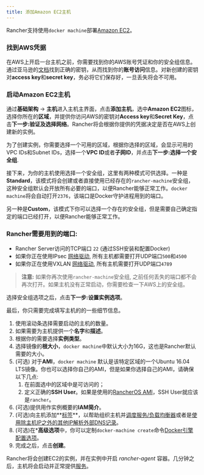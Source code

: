```yaml
---
title: 添加Amazon EC2主机
---
```


Rancher支持使用`docker machine`部署[Amazon EC2](http://aws.amazon.com/ec2/)。

### 找到AWS凭据

在AWS上开启一台主机之前，你需要找到你的AWS账号凭证和你的安全组信息。通过亚马逊的[文档](http://docs.aws.amazon.com/AWSSimpleQueueService/latest/SQSGettingStartedGuide/AWSCredentials.html)找到正确的密钥，从而找到你的**账号访问**信息。对新创建的密钥对**access key**和**secret key**，务必将它们保存好，一旦丢失将会不可用。

### 启动Amazon EC2主机

通过**基础架构** -> **主机**进入主机主界面，点击**添加主机**，选中**Amazon EC2**图标，选择你所在的**区域**，并提供你访问AWS的密钥对**Access key**和**Secret Key**，点击**下一步:验证及选择网络**。Rancher将会根据你提供的凭据决定是否在AWS上创建新的实例。

为了创建实例，你需要选择一个可用的区域，根据你选择的区域，会显示可用的VPC IDs和Subnet IDs，选择一个**VPC ID**或者**子网ID**，并点击**下一步:选择一个安全组**.

接下来，为你的主机使用选择一个安全组，这里有两种模式可供选择。一种是**Standard**，该模式将会创建或者直接使用已经存在的`rancher-machine`安全组，这种安全组默认会开放所有必要的端口，以便Rancher能够正常工作。`docker machine`将会自动打开`2376`，该端口是Docker守护进程用到的端口。

另一种是**Custom**，该模式下你可以选择一个存在的安全组，但是需要自己确定指定的端口已经打开，以便Rancher能够正常工作。

<a id="EC2Ports"></a>

### Rancher需要用到的端口:

* Rancher Server访问的TCP端口 `22` (通过SSH安装和配置Docker)
* 如果你正在使用IPsec [网络驱动](/docs/rancher/v1.x/cn/rancher-services/networking/), 所有主机都需要打开UDP端口`500`和`4500`
* 如果你正在使用VXLAN [网络驱动](/docs/rancher/v1.x/cn/rancher-services/networking/), 所有主机需要打开UDP端口`4789`

> **注意:** 如果你再次使用`rancher-machine`安全组, 之前任何丢失的端口都不会再次打开。如果主机没有正常启动，你需要检查一下AWS上的安全组。

选择安全组选项之后，点击**下一步:设置实例选项**。

最后，你只需要完成填写主机的的一些细节信息。

1. 使用滚动条选择需要启动的主机的数量。
2. 如果需要为主机提供一个**名字**和**描述**。
3. 根据你的需要选择**实例类型**。
4. 选择镜像的**根大小**，`docker machine`中默认大小为16G，这也是Rancher默认需要的大小。
5. (可选) 对于**AMI**，`docker machine` 默认是该特定区域的一个Ubuntu 16.04 LTS镜像。你也可以选择你自己的AMI，但是如果你选择自己的AMI，请确保以下几点:
   1. 在前面选中的区域中是可访问的；
   2. 定义正确的**SSH User**。如果是使用的[RancherOS AMI](https://github.com/rancher/os#amazon)，SSH User就应该是`rancher`。
6. (可选)提供用作实例概要的**IAM简介**。
7. (可选)向主机添加**[标签](/docs/rancher/v1.x/cn/infrastructure/hosts/#labels)**，以帮助组织主机并[调度服务/负载均衡器](/docs/rancher/v1.x/cn/infrastructure/cattle/scheduling/)或者是[使用除主机IP之外的其他IP解析外部DNS记录](/docs/rancher/v1.x/cn/infrastructure/cattle/external-dns-service/#为外部dns使用特定的ip)。
8. (可选)在***高级选项**中，你可以定制`docker-machine create`命令[Docker引擎配置选项](https://docs.docker.com/machine/reference/create/#specifying-configuration-options-for-the-created-docker-engine)。
9. 完成之后，点击**创建**。


Rancher将会创建EC2的实例，并在实例中开启 _rancher-agent_ 容器。几分钟之后，主机将会启动并正常提供[服务](/docs/rancher/v1.x/cn/infrastructure/cattle/adding-services/)。

